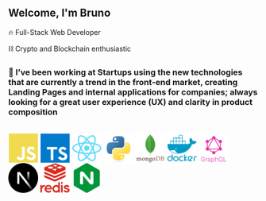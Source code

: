 ## Welcome, I'm Bruno
<div> 
 🔥 Full-Stack Web Developer 

 ⛓️ Crypto and Blockchain enthusiastic

 ### 🧩 I’ve been working at Startups using the new technologies that are currently a trend in the front-end market, creating Landing Pages and internal applications for companies; always looking for a great user experience (UX) and clarity in product composition 
</div>

 
<div style="display: inline_block"><br>
  <img align="center" alt="Javascript icon" height="60" width="60" src="https://raw.githubusercontent.com/devicons/devicon/master/icons/javascript/javascript-plain.svg">
  <img align="center" alt="Typescript icon" height="60" width="60" src="https://raw.githubusercontent.com/devicons/devicon/master/icons/typescript/typescript-plain.svg">
  <img align="center" alt="React icon" height="60" width="60" src="https://raw.githubusercontent.com/devicons/devicon/master/icons/react/react-original.svg">
  <img align="center" alt="Python icon" height="60" width="60" src="https://raw.githubusercontent.com/devicons/devicon/master/icons/python/python-original.svg">
  <img align="center" alt="Mongo DB Icon" height="60" width="60" src="https://raw.githubusercontent.com/devicons/devicon/master/icons/mongodb/mongodb-original-wordmark.svg">
  <img align="center" alt="Docker Icon" height="60" width="60" src="https://github.com/devicons/devicon/blob/master/icons/docker/docker-plain-wordmark.svg">
  <img align="center" alt="Graph QL Icon" height="60" width="60" src="https://github.com/devicons/devicon/blob/master/icons/graphql/graphql-plain-wordmark.svg">
  <img align="center" alt="Next Js Icon" height="60" width="60" src="https://github.com/devicons/devicon/blob/master/icons/nextjs/nextjs-original.svg">
  <img align="center" alt="Redis Icon" height="60" width="60" src="https://github.com/devicons/devicon/blob/master/icons/redis/redis-plain-wordmark.svg">
  <img align="center" alt="Nginx Icon" height="60" width="60" src="https://github.com/devicons/devicon/blob/master/icons/nginx/nginx-original.svg">
              
</div>


